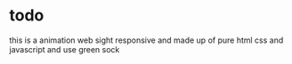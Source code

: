 # todo
this is a animation web sight responsive and made up of pure html css and javascript  and use green sock
